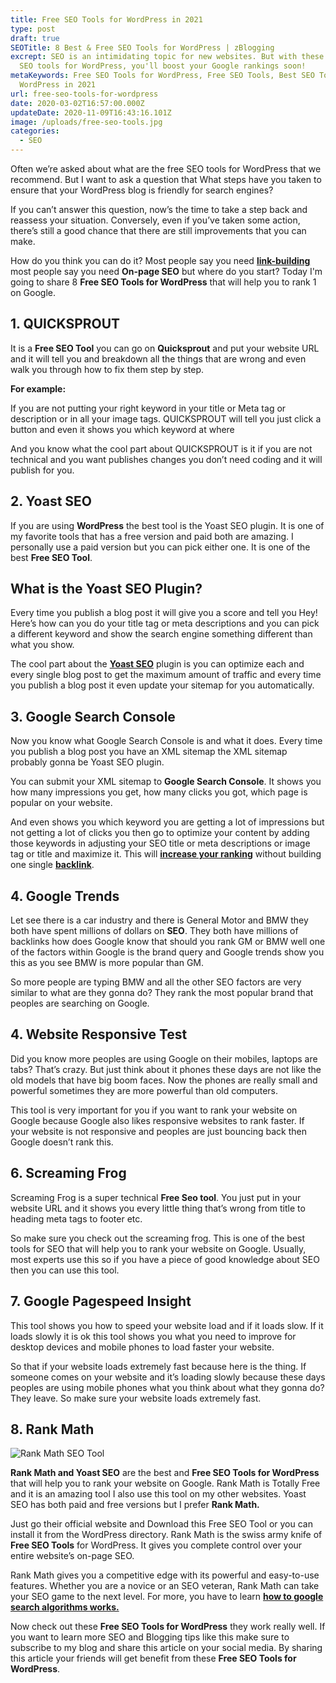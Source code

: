 ```yaml
---
title: Free SEO Tools for WordPress in 2021
type: post
draft: true
SEOTitle: 8 Best & Free SEO Tools for WordPress | zBlogging
excrept: SEO is an intimidating topic for new websites. But with these 8 free
  SEO tools for WordPress, you'll boost your Google rankings soon!
metaKeywords: Free SEO Tools for WordPress, Free SEO Tools, Best SEO Tools for
  WordPress in 2021
url: free-seo-tools-for-wordpress
date: 2020-03-02T16:57:00.000Z
updateDate: 2020-11-09T16:43:16.101Z
image: /uploads/free-seo-tools.jpg
categories:
  - SEO
---
```

Often we’re asked about what are the free SEO tools for WordPress that we recommend. But I want to ask a question that What steps have you taken to ensure that your WordPress blog is friendly for search engines?

If you can’t answer this question, now’s the time to take a step back and reassess your situation. Conversely, even if you’ve taken some action, there’s still a good chance that there are still improvements that you can make.

How do you think you can do it? Most people say you need **[link-building](https://zblogging.com/how-to-create-high-quality-backlinks/)** most people say you need **On-page SEO** but where do you start? Today I'm going to share 8 **Free SEO Tools for WordPress** that will help you to rank 1 on Google.

## **1. QUICKSPROUT**

It is a **Free SEO Tool** you can go on **Quicksprout** and put your website URL and it will tell you and breakdown all the things that are wrong and even walk you through how to fix them step by step.

**For example:**

If you are not putting your right keyword in your title or Meta tag or description or in all your image tags. QUICKSPROUT will tell you just click a button and even it shows you which keyword at where

And you know what the cool part about QUICKSPROUT is it if you are not technical and you want publishes changes you don’t need coding and it will publish for you.

## **2. Yoast SEO**

If you are using **WordPress** the best tool is the Yoast SEO plugin. It is one of my favorite tools that has a free version and paid both are amazing. I personally use a paid version but you can pick either one. It is one of the best **Free SEO Tool**.

## **What is the Yoast SEO Plugin?**

Every time you publish a blog post it will give you a score and tell you Hey! Here’s how can you do your title tag or meta descriptions and you can pick a different keyword and show the search engine something different than what you show.

The cool part about the **[Yoast SEO](https://yoast.com/wordpress/plugins/seo/)** plugin is you can optimize each and every single blog post to get the maximum amount of traffic and every time you publish a blog post it even update your sitemap for you automatically.

## **3. Google Search Console**

Now you know what Google Search Console is and what it does. Every time you publish a blog post you have an XML sitemap the XML sitemap probably gonna be Yoast SEO plugin.

You can submit your XML sitemap to **Google Search Console**. It shows you how many impressions you get, how many clicks you got, which page is popular on your website.

And even shows you which keyword you are getting a lot of impressions but not getting a lot of clicks you then go to optimize your content by adding those keywords in adjusting your SEO title or meta descriptions or image tag or title and maximize it. This will **[increase your ranking](https://zblogging.com/how-to-drive-free-website-traffic/)** without building one single **[backlink](https://zblogging.com/backlinks-sources-for-new-websites/)**.

## **4. Google Trends**

Let see there is a car industry and there is General Motor and BMW they both have spent millions of dollars on **SEO**. They both have millions of backlinks how does Google know that should you rank GM or BMW well one of the factors within Google is the brand query and Google trends show you this as you see BMW is more popular than GM.

So more people are typing BMW and all the other SEO factors are very similar to what are they gonna do? They rank the most popular brand that peoples are searching on Google.

## **4. Website Responsive Test**

Did you know more peoples are using Google on their mobiles, laptops are tabs? That’s crazy. But just think about it phones these days are not like the old models that have big boom faces. Now the phones are really small and powerful sometimes they are more powerful than old computers.

This tool is very important for you if you want to rank your website on Google because Google also likes responsive websites to rank faster. If your website is not responsive and peoples are just bouncing back then Google doesn’t rank this.

## **6. Screaming Frog**

Screaming Frog is a super technical **Free Seo tool**. You just put in your website URL and it shows you every little thing that’s wrong from title to heading meta tags to footer etc.

So make sure you check out the screaming frog. This is one of the best tools for SEO that will help you to rank your website on Google. Usually, most experts use this so if you have a piece of good knowledge about SEO then you can use this tool.

## **7. Google Pagespeed Insight**

This tool shows you how to speed your website load and if it loads slow. If it loads slowly it is ok this tool shows you what you need to improve for desktop devices and mobile phones to load faster your website.

So that if your website loads extremely fast because here is the thing. If someone comes on your website and it’s loading slowly because these days peoples are using mobile phones what you think about what they gonna do? They leave. So make sure your website loads extremely fast.

## 8. Rank Math

![Rank Math SEO Tool](/uploads/rank-math.jpg "Rank Math SEO Tool")

**Rank Math and Yoast SEO** are the best and **Free SEO Tools for WordPress** that will help you to rank your website on Google. Rank Math is Totally Free and it is an amazing tool I also use this tool on my other websites. Yoast SEO has both paid and free versions but I prefer **Rank Math.**

Just go their official website and Download this Free SEO Tool or you can install it from the WordPress directory. Rank Math is the swiss army knife of **Free SEO Tools** for WordPress. It gives you complete control over your entire website’s on-page SEO.

Rank Math gives you a competitive edge with its powerful and easy-to-use features. Whether you are a novice or an SEO veteran, Rank Math can take your SEO game to the next level. For more, you have to learn **[how to google search algorithms works.](https://zblogging.com/how-google-search-algorithm-works/)**

Now check out these **Free SEO Tools for WordPress** they work really well. If you want to learn more SEO and Blogging tips like this make sure to subscribe to my blog and share this article on your social media. By sharing this article your friends will get benefit from these **Free SEO Tools for WordPress**.